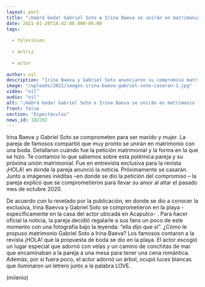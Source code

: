 ```yaml
---
layout: post
title: "¡Habrá boda! Gabriel Soto e Irina Baeva se unirán en matrimonio -  ella dijo que sí"
date: 2021-01-20T18:42:00.000-06:00
tags:
  
  - television
  
  - actriz
  
  - actor
  
author: nil
description: "Irina Baeva y Gabriel Soto anunciaron su compromiso matrimonial. ¿Cuándo se casarán? ¿En dónde se celebrará la boda? Te contamos lo que sabemos sobre eta noticia que le está dando la vuelta a las rede sociales. "
image: "/uploads/2021/images-irina-baeva-gabriel-soto-casaran-1.jpg"
video: "nil"
audio: "nil"
alt: "¡Habrá boda! Gabriel Soto e Irina Baeva se unirán en matrimonio -  ella dijo que sí"
front: false
section: "Espectáculos"
news_id: 182292
---
```


Irina Baeva y Gabriel Soto se comprometen para ser marido y mujer. La pareja de famosos compartió que muy pronto se unirán en matrimonio con una boda. Detallaron cuándo fue la petición matrimonial y la forma en la que se hizo. Te contamos lo que sabemos sobre esta polémica pareja y su próxima unión matrimonial. Fue en entrevista exclusiva para la revista ¡HOLA! en donde la pareja anunció la noticia. Próximamente se casarán. Junto a imágenes inéditas –en donde se dio la petición del compromiso – la pareja explicó que se comprometieron para llevar su amor al altar el pasado mes de octubre 2020.

De acuerdo con lo revelado por la publicación, en donde se dio a conocer la exclusiva, Irina Baevva y Gabriel Soto se comprometieron en la playa -específicamente en la casa del actor ubicada en Acapulco- . Para hacer oficial la noticia, la pareja decidió regalarle a sus fans un poco de este momento con una fotografía bajo la leyenda: “ella dijo que sí”. 
¿Cómo le propuso matrimonio Gabriel Soto a Irina Baeva? Los famosos contaron a la revista ¡HOLA! que la propuesta de boda se dio en la playa. El actor escogió un lugar especial que adornó con velas y un camino de conchitas de mar que encaminaban a la pareja a una mesa para tener una cena romántica. Además, por si fuera poco, el actor adornó un árbol, ocupó luces blancas que iluminaron un letrero junto a la palabra LOVE. 

(milenio)